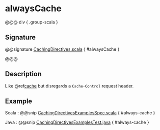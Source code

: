 # alwaysCache

@@@ div { .group-scala }

## Signature

@@signature [CachingDirectives.scala]($akka-http$/akka-http-caching/src/main/scala/akka/http/scaladsl/server/directives/CachingDirectives.scala) { #alwaysCache }

@@@

## Description

Like @ref[cache](cache.md) but disregards a `Cache-Control` request header.

## Example

Scala
:  @@snip [CachingDirectivesExamplesSpec.scala]($root$/src/test/scala/docs/http/scaladsl/server/directives/CachingDirectivesExamplesSpec.scala) { #always-cache }

Java
:  @@snip [CachingDirectivesExamplesTest.java]($root$/src/test/java/docs/http/javadsl/server/directives/CachingDirectivesExamplesTest.java) { #always-cache }
